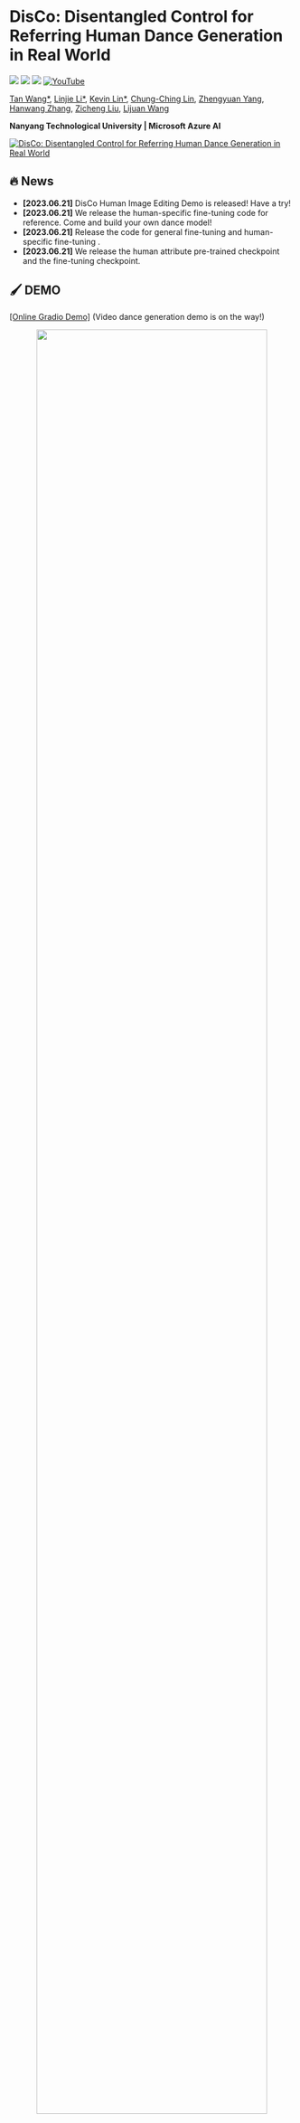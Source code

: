 # DisCo: Disentangled Control for Referring Human Dance Generation in Real World

<a href='https://disco-dance.github.io/'><img src='https://img.shields.io/badge/Project-Page-Green'></a> <a href='xxx'><img src='https://img.shields.io/badge/Paper-Arxiv-red'></a> <a href='https://a8b0b9c5d9ee9d6c62.gradio.live/'><img src='https://img.shields.io/badge/%F0%9F%A4%97%20Hugging%20Face-Spaces-blue'></a> [![YouTube](https://badges.aleen42.com/src/youtube.svg)](https://youtu.be/alJKsj3JpBo)

[Tan Wang*](https://wangt-cn.github.io/),  [Linjie Li*](https://scholar.google.com/citations?user=WR875gYAAAAJ&hl=en),  [Kevin Lin*](https://scholar.google.com/citations?hl=en&user=LKSy1kwAAAAJ),  [Chung-Ching Lin](https://scholar.google.com/citations?hl=en&user=legkbM0AAAAJ),  [Zhengyuan Yang](https://scholar.google.com/citations?hl=en&user=rP02ve8AAAAJ),  [Hanwang Zhang](https://scholar.google.com/citations?hl=en&user=YG0DFyYAAAAJ),  [Zicheng Liu](https://scholar.google.com/citations?hl=en&user=bkALdvsAAAAJ),  [Lijuan Wang](https://scholar.google.com/citations?hl=en&user=cDcWXuIAAAAJ)

**Nanyang Technological University  |  Microsoft Azure AI**

[![DisCo: Disentangled Control for Referring Human Dance Generation in Real World](https://res.cloudinary.com/marcomontalbano/image/upload/v1686644061/video_to_markdown/images/youtube--alJKsj3JpBo-c05b58ac6eb4c4700831b2b3070cd403.jpg)](https://youtu.be/alJKsj3JpBo "DisCo: Disentangled Control for Referring Human Dance Generation in Real World")





## :fire: News

* **[2023.06.21]** DisCo Human Image Editing Demo is released! Have a try!
* **[2023.06.21]** We release the human-specific fine-tuning code for reference.  Come and build your own dance model!
* **[2023.06.21]**  Release the code for general fine-tuning and human-specific fine-tuning .
* **[2023.06.21]** We release the human attribute pre-trained checkpoint and the fine-tuning checkpoint.



## :paintbrush: DEMO 

[[Online Gradio Demo]](https://a8b0b9c5d9ee9d6c62.gradio.live/) (Video dance generation demo is on the way!)

<p align="center">
  <img src="figures/demo.gif" width="90%" height="90%">
</p>







## :notes: Introduction

In this project, we introduce **DisCo** as a generalized referring human dance generation toolkit, which supports both **human image & video generation** with **multiple usage cases** (pre-training, fine-tuning, and human-specific fine-tuning), especially good in real-world scenarios.



#### It achieves:

- Current SOTA results for referring human dance generation, especially outperforming existing methods in terms of **generalizability to the real world scenarios**.

- Extensive usage cases and applications (see [project page](https://disco-dance.github.io/index.html) for more details). 

- An easy-to-follow framework, supporting **efficient training** (x-formers, FP16 training, deepspeed, wandb) and **a wide range of possible research directions** (pre-training -> fine-tuning -> human-specific fine-tuning).

  

#### With this project, you can get:

- *\[User\]*: Just try our online demo! Or deploy the model inference locally. 
- *\[Researcher\]*: An easy-to-use codebase for re-implementation.
- *\[Researcher\]*: A large amount of research directions for further improvement.





## Getting Started

### Installation

```sh
pip install --user torch==1.12.1+cu113 torchvision==0.13.1+cu113 -f https://download.pytorch.org/whl/torch_stable.html
pip install --user progressbar psutil pymongo simplejson yacs boto3 pyyaml ete3 easydict deprecated future django orderedset python-magic datasets h5py omegaconf einops ipdb
pip install --user --exists-action w -r requirements.txt
pip install git+https://github.com/microsoft/azfuse.git


## for acceleration
pip install --user deepspeed==0.6.3
pip install -v -U git+https://github.com/facebookresearch/xformers.git@main#egg=xformers
```



### Data Preparation

##### 1. Human Attribute Pre-training

We create a human image subset (700K Images) filtered from existing image corpus for human attribute pre-training:

| Dataset  | COCO (Single Person) | TikTok | DeepFashion2 | SHHQ-1.0 | LAION-Human |
| -------- | :------------------: | :----: | :----------: | :------: | :---------: |
| **Size** |         20K          |  90K   |     296K     |   40K    |    240K     |

##### 2. Fine-tuning with Disentangled Control

We use the [TikTok dataset](https://www.yasamin.page/hdnet_tiktok) for the fine-tuning. 

We have already pre-processed the tiktok data with the efficient TSV format which can be downloaded **[here (Google Cloud)](https://console.cloud.google.com/storage/browser/disco-data-share)**. (Note that we only use the 1st frame of each TikTok video as the reference image.)

The data folder structure should be like:

```
Data Root
└── composite_offset/
    ├── train_xxx.yaml  # The path need to be then specified in the training args
    └── val_xxx.yaml
    ...
└── TikTokDance/
    ├── xxx_images.tsv
    └── xxx_poses.tsv
    ...
```





### Human Attribute Pre-training (Code Coming Soon)

<p align="center">
  <img src="figures/pretrain.gif" width="80%" height="80%">
</p>



**Pre-trained Model Checkpoint: [Google Cloud](https://storage.googleapis.com/disco-checkpoint-share/checkpoint_pretrain/0.7m_pretrain/mp_rank_00_model_states.pt)**





### Fine-tuning with Disentangled Control 

![Image](figures/ft1.gif)

![Image](figures/ft2.gif)



#### 1. Modify the config file

Download the `sd-image-variations-diffusers` from official [diffusers repo](https://huggingface.co/lambdalabs/sd-image-variations-diffusers) and put it according to the config file `pretrained_model_path`. Or you can also choose to modify the `pretrained_model_path`.



#### 2. w/o Classifier-Free Guidance (CFG)

**Training:**

[*To enable WANDB, set up the wandb key in `utils/lib.py`]

```python
AZFUSE_USE_FUSE=0 NCCL_ASYNC_ERROR_HANDLING=0 python finetune_sdm_yaml.py --cf config/ref_attn_clip_combine_controlnet/tiktok_S256L16_xformers_tsv.py \
--do_train --root_dir /home1/wangtan/code/ms_internship2/github_repo/run_test \ 
--local_train_batch_size 32 \
--local_eval_batch_size 32 \
--log_dir exp/tiktok_ft \ 
--epochs 20 --deepspeed \
--eval_step 500 --save_step 500 \
--gradient_accumulate_steps 1 \
--learning_rate 2e-4 --fix_dist_seed --loss_target "noise" \
--train_yaml /home/wangtan/data/disco/yaml_file/train_TiktokDance-poses-masks.yaml \
--val_yaml /home/wangtan/data/disco/yaml_file/new10val_TiktokDance-poses-masks.yaml \
--unet_unfreeze_type "all" \
--refer_sdvae \
--ref_null_caption False \
--combine_clip_local --combine_use_mask \
--conds "poses" "masks" \
--stage1_pretrain_path /path/to/pretrained_model_checkpoint/mp_rank_00_model_states.pt 
```

**Evaluation:**

We use `gen_eval.sh` to one-stop get the evaluation metrics for {exp_dir_path}/{exp_folder_name})

```
bash gen_eval.sh {exp_dir_path} {exp_folder_name}
```

##### Model Checkpoint (Google Cloud): [TikTok Training Data (FID-FVD: 20.2)]( xxx) | [More TikTok-Style Training Data (FID-FVD: 18.7)](https://storage.googleapis.com/disco-checkpoint-share/checkpoint_ft/moretiktok_nocfg/mp_rank_00_model_states.pt)




#### 3. w/ Classifier-Free Guidance (CFG) [CFG can bring a slightly better results]

**Training (add the following args into the training script of w/o CFG):**

```
--drop_ref 0.05 # probability to dropout the reference image during training
--guidance_scale 1.5 # the scale of the CFG
```

**Evaluation:**

We use `gen_eval.sh` to one-stop get the evaluation metrics for {exp_dir_path}/{exp_folder_name})

```
bash gen_eval.sh {exp_dir_path} {exp_folder_name}
```

##### Model Checkpoint (Google Cloud): [TikTok Training Data (FID-FVD: 18.8)](https://storage.googleapis.com/disco-checkpoint-share/checkpoint_ft/tiktok_cfg/mp_rank_00_model_states.pt) | [More TikTok-Style Training Data (FID-FVD: 15.7)](https://storage.googleapis.com/disco-checkpoint-share/checkpoint_ft/moretiktok_cfg/mp_rank_00_model_states.pt)





### Human-Specific Fine-tuning

![Image](figures/human_specific_ft.gif)



#### 1. Prepare dataset that you want to use for training

- Prepare a human-specific video or a set of human images

- Use Grounded-SAM and OpenPose to obtain human mask and human skeleton for each training image (See [PREPRO.MD](PREPRO.MD) for more details)

  

#### 2. Run the following script for human-specific fine-tuning:

For parameter tuning, recommend to first tune the `learning-rate` and `unet_unfreeze_type`.

```python
AZFUSE_USE_FUSE=0 NCCL_ASYNC_ERROR_HANDLING=0 python finetune_sdm_yaml.py \
--cf config/ref_attn_clip_combine_controlnet_imgspecific_ft/webtan_S256L16_xformers_upsquare.py --do_train --root_dir /path/of/saving/root \
--local_train_batch_size 32 --local_eval_batch_size 32 --log_dir exp/human_specific_ft/ \
--epochs 20 --deepspeed --eval_step 500 --save_step 500 --gradient_accumulate_steps 1 \
--learning_rate 1e-3  --fix_dist_seed  --loss_target "noise" \
--unet_unfreeze_type "crossattn" --refer_sdvae --ref_null_caption False --combine_clip_local --combine_use_mask --conds "poses" "masks" \
--freeze_pose True --freeze_background False \
--pretrained_model /path/to/the/ft_model_checkpoint \
--ft_iters 500 --ft_one_ref_image False --ft_idx dataset/folder/name --strong_aug_stage1 True --strong_rand_stage2 True
```





## Release Plan

- [x] Code for "Fine-tuning with Disentangled Control"
- [x] Code for "Human-Specific Fine-tuning"
- [x] Model Checkpoints for Pre-training and Fine-tuning
- [x] HuggingFace Demo
- [ ] Code for "Human Attribute Pre-training"





## Citation	

If you use our work in your research, please cite: 

```
@article{disco,
title={DisCo: Disentangled Control for Referring Human Dance Generation in Real World},
author={Wang, Tan and Li, Linjie and Lin, Kevin and Lin, Chung-Ching and Yang, Zhengyuan and Liu, Zicheng and Wang, Lijuan},
website={https://disco-dance.github.io/},
year={2023}
}
```

